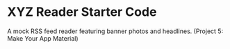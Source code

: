 # XYZ Reader Starter Code

A mock RSS feed reader featuring banner photos and headlines. (Project 5: Make Your App Material)